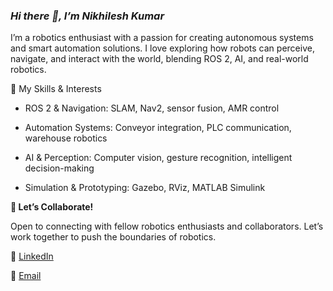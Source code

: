 ### *Hi there 👋, I’m Nikhilesh Kumar*

I’m a robotics enthusiast with a passion for creating autonomous systems and smart automation solutions. I love exploring how robots can perceive, navigate, and interact with the world, blending ROS 2, AI, and real-world robotics.

🔧 My Skills & Interests

* ROS 2 & Navigation: SLAM, Nav2, sensor fusion, AMR control

* Automation Systems: Conveyor integration, PLC communication, warehouse robotics

* AI & Perception: Computer vision, gesture recognition, intelligent decision-making

* Simulation & Prototyping: Gazebo, RViz, MATLAB Simulink

**🌟 Let’s Collaborate!**

Open to connecting with fellow robotics enthusiasts and collaborators. Let’s work together to push the boundaries of robotics.

🔗 [LinkedIn](www.linkedin.com/in/nikhilesh-kumar-271783243)

🔗 [Email](nikhileshkumar713@gmail.com)

